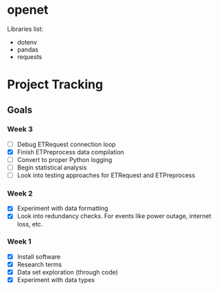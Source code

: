 # openet
Libraries list:
- dotenv
- pandas
- requests

# Project Tracking
## Goals
### Week 3
- [ ] Debug ETRequest connection loop
- [x] Finish ETPreprocess data compilation
- [ ] Convert to proper Python logging
- [ ] Begin statistical analysis
- [ ] Look into testing approaches for ETRequest and ETPreprocess

### Week 2
- [x] Experiment with data formatting
- [x] Look into redundancy checks. For events like power outage, internet loss, etc.

### Week 1
- [x] Install software
- [x] Research terms
- [x] Data set exploration (through code)
- [x] Experiment with data types